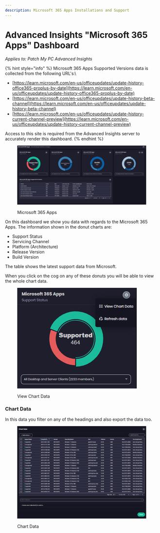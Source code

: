 ```yaml
---
description: Microsoft 365 Apps Installations and Support
---
```


# Advanced Insights "Microsoft 365 Apps" Dashboard

_Applies to: Patch My PC Advanced Insights_

{% hint style="info" %}
Microsoft 365 Apps Supported Versions data is collected from the following URL's:\


* [https://learn.microsoft.com/en-us/officeupdates/update-history-office365-proplus-by-date](https://learn.microsoft.com/en-us/officeupdates/update-history-office365-proplus-by-date)
* [https://learn.microsoft.com/en-us/officeupdates/update-history-beta-channel](https://learn.microsoft.com/en-us/officeupdates/update-history-beta-channel)
* [https://learn.microsoft.com/en-us/officeupdates/update-history-current-channel-preview](https://learn.microsoft.com/en-us/officeupdates/update-history-current-channel-preview)

Access to this site is required from the Advanced Insights server to accurately render this dashboard.
{% endhint %}



<figure><img src="/_images/gitbook/image%20%282156%29.png" alt=""><figcaption><p>Microsoft 365 Apps</p></figcaption></figure>

On this dashboard we show you data with regards to the Microsoft 365 Apps.  The information shown  in the donut charts are:

* Support Status
* Servicing Channel
* Platform (Architecture)
* Release Version
* Build Version

The table shows the latest support data from Microsoft.

When you click on the cog on any of these donuts you will be able to view the whole chart data.

<figure><img src="/_images/gitbook/image%20%282158%29.png" alt=""><figcaption><p>View Chart Data</p></figcaption></figure>

### Chart Data

In this data you filter on any of the headings and also export the data too.

<figure><img src="/_images/gitbook/image%20%282159%29.png" alt=""><figcaption><p>Chart Data</p></figcaption></figure>

